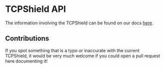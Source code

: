 # TCPShield API

The information involving the TCPShield can be found on our docs [here](https://docs.tcpshield.com/premium-features/tcpshield-api).

## Contributions

If you spot something that is a typo or inaccurate with the current TCPShield, it would be very much welcome if you could open a pull request here documenting it! 